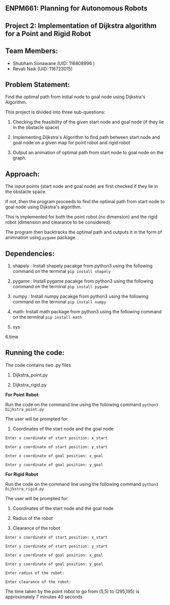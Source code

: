 ## **ENPM661: Planning for Autonomous Robots**

## **Project 2: Implementation of Dijkstra algorithm for a Point and Rigid Robot**

## **Team Members:**

  * Shubham Sonawane (UID: 116808996 )
  * Revati Naik (UID: 116723015)

## **Problem Statement:**
Find the optimal path from initial node to goal node using Dijkstra's Algorithm.



This project is divided into three sub-questions:

1. Checking the feasibility of the given start node and goal node (if they lie in the obstacle space)

2. Implementing Dijkstra's Algorithm to find path between start node and goal node on a given map for point robot and rigid robot

3. Output an animation of optimal path from start node to goal node on the graph. 

## **Approach:**

The input points (start node and goal node) are first checked if they lie in the obstacle space. 

If not, then the program proceeds to find the optimal path from start node to goal node using Dijkstra's algorithm. 

This is implemented for both the point robot (no dimension) and the rigid robot (dimension and clearance to be considered). 

The program then backtracks the optimal path and outputs it in the form of animnation using `pygame` package. 

## **Dependencies:**

1. shapely : Install shapely pacakge from python3 using the following command on the terminal  `pip install shapely`

2. pygame : Install pygame pacakge from python3 using the following command on the terminal  `pip install pygame`

3. numpy : Install numpy pacakge from python3 using the following command on the terminal  `pip install numpy`

4. math: Install math package from python3 using the following command on the terminal `pip install math`

5. sys

6.time

## **Running the code:**

The code contains two .py files

1. Dijkstra_point.py

2. Dijkstra_rigid.py


**For Point Robot**: 

Run the code on the command line using the following command `python3 Dijkstra_point.py`


The user will be prompted for:

1. Coordinates of the start node and the goal node 


`Enter x coordinate of start position: x_start`

`Enter y coordinate of start position: y_start`

`Enter x coordinate of goal position: x_goal`

`Enter y coordinate of goal position: y_goal`



**For Rigid Robot**

Run the code on the command line using the following command `python3 Dijkstra_rigid.py`

The user will be prompted for:

1. Coordinates of the start node and the goal node 

2. Radius of the robot

3. Clearance of the robot

`Enter x coordinate of start position: x_start`

`Enter y coordinate of start position: y_start`

`Enter x coordinate of goal position: x_goal`

`Enter y coordinate of goal position: y_goal`

`Enter radius of the robot: `

`Enter clearance of the robot:`

The time taken by the point robot to go from (5,5) to (295,195) is approximately 7 minutes 40 seconds
